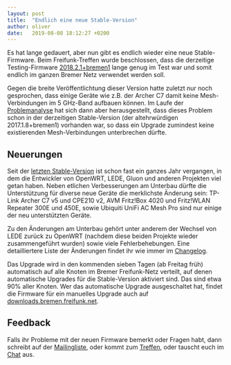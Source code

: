 ```yaml
---
layout: post
title:  "Endlich eine neue Stable-Version"
author: oliver
date:   2019-08-08 18:12:27 +0200
---
```


Es hat lange gedauert, aber nun gibt es endlich wieder eine neue Stable-Firmware.
Beim Freifunk-Treffen wurde beschlossen,
dass die derzeitige Testing-Firmware [2018.2.1+bremen1](https://wiki.bremen.freifunk.net/Firmware/Changelog#freifunk-bremen-versionen_2018-2-1-bremen1) lange genug im Test war
und somit endlich im ganzen Bremer Netz verwendet werden soll.

Gegen die breite Veröffentlichtung dieser Version hatte zuletzt nur noch gesprochen,
dass einige Geräte wie z.B. der Archer C7 damit keine Mesh-Verbindungen im 5 GHz-Band aufbauen können.
Im Laufe der [Problemanalyse](https://github.com/freifunk-gluon/gluon/issues/1584) hat sich dann aber herausgestellt,
dass dieses Problem schon in der derzeitigen Stable-Version (der altehrwürdigen 2017.1.8+bremen1) vorhanden war,
so dass ein Upgrade zumindest keine existierenden Mesh-Verbindungen unterbrechen dürfte.

## Neuerungen

Seit der [letzten Stable-Version](https://wiki.bremen.freifunk.net/Firmware/Changelog#freifunk-bremen-versionen_2017-1-8-bremen1) ist schon fast ein ganzes Jahr vergangen,
in dem die Entwickler von OpenWRT, LEDE, Gluon und anderen Projekten viel getan haben.
Neben etlichen Verbesserungen am Unterbau dürfte die Unterstützung für diverse neue Geräte die merklichste Änderung sein:
TP-Link Archer C7 v5 und CPE210 v2, AVM Fritz!Box 4020 und Fritz!WLAN Repeater 300E und 450E,
sowie Ubiquiti UniFi AC Mesh Pro sind nur einige der neu unterstützten Geräte.

Zu den Änderungen am Unterbau gehört unter anderem der Wechsel von LEDE zurück zu OpenWRT (nachdem diese beiden Projekte wieder zusammengeführt wurden) sowie viele Fehlerbehebungen.
Eine detailliertere Liste der Änderungen findet ihr wie immer im [Changelog](https://wiki.bremen.freifunk.net/Firmware/Changelog).

Das Upgrade wird in den kommenden sieben Tagen (ab Freitag früh) automatisch auf alle Knoten im Bremer Freifunk-Netz verteilt,
auf denen automatische Upgrades für die Stable-Version aktiviert sind.
Das sind etwa 90% aller Knoten.
Wer das automatische Upgrade ausgeschaltet hat, findet die Firmware für ein manuelles Upgrade auch auf [downloads.bremen.freifunk.net](https://downloads.bremen.freifunk.net/firmware/all/2018.2.1+bremen1/).

## Feedback

Falls ihr Probleme mit der neuen Firmware bemerkt oder Fragen habt,
dann schreibt auf der [Mailingliste](https://lists.bremen.freifunk.net/mailman/listinfo/ff-bremen/),
oder kommt zum [Treffen](/kontakt.html#treffen),
oder tauscht euch im [Chat](https://webirc.hackint.org/#ircs://irc.hackint.org/#ffhb?nick=Gast_?) aus.
